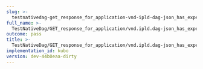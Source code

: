 ```yaml
---
slug: >-
  testnativedag-get_response_for_application-vnd-ipld-dag-json_has_expected_content-type-header_x-content-type-options
full_name: >-
  TestNativeDag/GET_response_for_application/vnd.ipld.dag-json_has_expected_Content-Type/Header_X-Content-Type-Options
outcome: pass
title: >-
  TestNativeDag/GET_response_for_application/vnd.ipld.dag-json_has_expected_Content-Type/Header_X-Content-Type-Options
implementation_id: kubo
version: dev-44b0eaa-dirty
---
```


